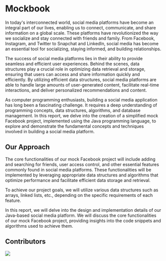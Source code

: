 # Mockbook

In today's interconnected world, social media platforms have become an integral part of our
lives, enabling us to connect, communicate, and share information on a global scale. These
platforms have revolutionized the way we socialize and stay connected with friends and family.
From Facebook, Instagram, and Twitter to Snapchat and LinkedIn, social media has become an
essential tool for socializing, staying informed, and building relationships.

The success of social media platforms lies in their ability to provide seamless and efficient user
experiences. Behind the scenes, data structures play a crucial role in optimizing data retrieval
and storage, ensuring that users can access and share information quickly and efficiently. By
utilizing efficient data structures, social media platforms are able to handle large amounts of
user-generated content, facilitate real-time interactions, and deliver personalized
recommendations and content.

As computer programming enthusiasts, building a social media application has long been a
fascinating challenge. It requires a deep understanding of programming concepts, data
structures, algorithms, and database management. In this report, we delve into the creation of a
simplified mock Facebook project, implemented using the Java programming language, to
explore and demonstrate the fundamental concepts and techniques involved in building a social
media platform.

## Our Approach

The core functionalities of our mock Facebook project will include adding and searching for
friends, user access control, and other essential features commonly found in social media
platforms. These functionalities will be implemented by leveraging appropriate data structures
and algorithms that optimize performance and facilitate efficient data storage and retrieval.

To achieve our project goals, we will utilize various data structures such as arrays, linked lists,
etc., depending on the specific requirements of each feature.

In this report, we will delve into the design and implementation details of our Java-based social
media platform. We will discuss the core functionalities of our mock Facebook project, providing
insights into the code snippets and algorithms used to achieve them.

## Contributors

<a href="https://github.com/LimJY03/Mockbook/graphs/contributors">
  <img src="https://contrib.rocks/image?repo=LimJY03/Mockbook" />
</a>
